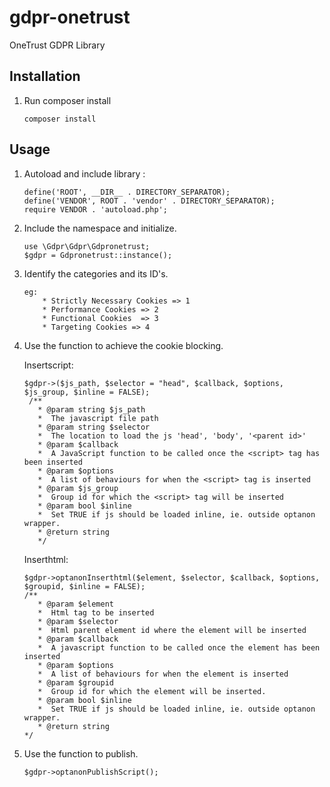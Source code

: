 # gdpr-onetrust
OneTrust GDPR Library


## Installation

1. Run composer install

    ```
    composer install
    ```

## Usage

1. Autoload and include library :
    ```
    define('ROOT', __DIR__ . DIRECTORY_SEPARATOR);
    define('VENDOR', ROOT . 'vendor' . DIRECTORY_SEPARATOR);
    require VENDOR . 'autoload.php';
    ```
2. Include the namespace and initialize.
    ```
    use \Gdpr\Gdpr\Gdpronetrust;
    $gdpr = Gdpronetrust::instance();
    ```

3. Identify the categories and its ID's.
    ```
    eg:
        * Strictly Necessary Cookies => 1
        * Performance Cookies => 2
        * Functional Cookies  => 3
        * Targeting Cookies => 4
    ```
4. Use the function to achieve the cookie blocking.
    
    Insertscript:
    ```   
    $gdpr->($js_path, $selector = "head", $callback, $options, $js_group, $inline = FALSE);
     /**
       * @param string $js_path
       *  The javascript file path
       * @param string $selector
       *  The location to load the js 'head', 'body', '<parent id>'
       * @param $callback
       *  A JavaScript function to be called once the <script> tag has been inserted
       * @param $options
       *  A list of behaviours for when the <script> tag is inserted
       * @param $js_group
       *  Group id for which the <script> tag will be inserted
       * @param bool $inline
       *  Set TRUE if js should be loaded inline, ie. outside optanon wrapper.
       * @return string
       */
    ```
    
    Inserthtml:
    
    ```
    $gdpr->optanonInserthtml($element, $selector, $callback, $options, $groupid, $inline = FALSE);
    /**
       * @param $element
       *  Html tag to be inserted
       * @param $selector
       *  Html parent element id where the element will be inserted
       * @param $callback
       *  A javascript function to be called once the element has been inserted
       * @param $options
       *  A list of behaviours for when the element is inserted
       * @param $groupid
       *  Group id for which the element will be inserted.
       * @param bool $inline
       *  Set TRUE if js should be loaded inline, ie. outside optanon wrapper.
       * @return string
    */
    ```

5. Use the function to publish.
    
    ```
    $gdpr->optanonPublishScript();
    ```